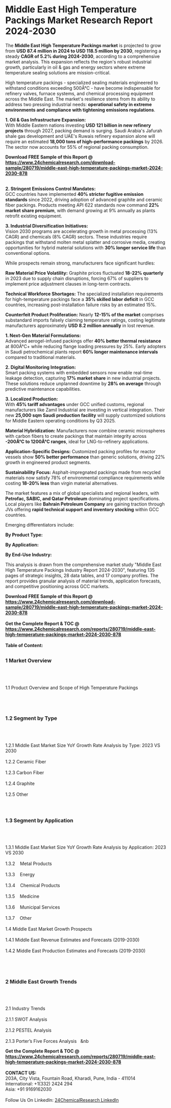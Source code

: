 <h1>Middle East High Temperature Packings Market Research Report 2024-2030</h1><p>The <strong>Middle East High Temperature Packings market</strong> is projected to grow from <strong>USD 87.4 million in 2024 to USD 118.5 million by 2030</strong>, registering a steady <strong>CAGR of 5.2% during 2024-2030</strong>, according to a comprehensive market analysis. This expansion reflects the region's robust industrial growth, particularly in oil &amp; gas and energy sectors where extreme temperature sealing solutions are mission-critical.</p><p>High temperature packings - specialized sealing materials engineered to withstand conditions exceeding 500Â°C - have become indispensable for refinery valves, furnace systems, and chemical processing equipment across the Middle East. The market's resilience stems from its ability to address two pressing industrial needs: <strong>operational safety in extreme environments and compliance with tightening emissions regulations</strong>.</p><p><strong>1. Oil &amp; Gas Infrastructure Expansion:</strong><br>
With Middle Eastern nations investing <strong>USD 121 billion in new refinery projects</strong> through 2027, packing demand is surging. Saudi Arabia's Jafurah shale gas development and UAE's Ruwais refinery expansion alone will require an estimated <strong>18,000 tons of high-performance packings</strong> by 2026. The sector now accounts for 55% of regional packing consumption.</p><div><b>Download FREE Sample of this Report @ 
            <a href="https://www.24chemicalresearch.com/download-sample/280719/middle-east-high-temperature-packings-market-2024-2030-878">
            https://www.24chemicalresearch.com/download-sample/280719/middle-east-high-temperature-packings-market-2024-2030-878</a></b></div><br><p><strong>2. Stringent Emissions Control Mandates:</strong><br>
GCC countries have implemented <strong>40% stricter fugitive emission standards</strong> since 2022, driving adoption of advanced graphite and ceramic fiber packings. Products meeting API 622 standards now command <strong>22% market share premium</strong>, with demand growing at 9% annually as plants retrofit existing equipment.</p><p><strong>3. Industrial Diversification Initiatives:</strong><br>
Vision 2030 programs are accelerating growth in metal processing (13% CAGR) and chemicals (8% CAGR) sectors. These industries require packings that withstand molten metal splatter and corrosive media, creating opportunities for hybrid material solutions with <strong>30% longer service life</strong> than conventional options.</p><p>While prospects remain strong, manufacturers face significant hurdles:</p><p><strong>Raw Material Price Volatility:</strong> Graphite prices fluctuated <strong>18-22% quarterly</strong> in 2023 due to supply chain disruptions, forcing 67% of suppliers to implement price adjustment clauses in long-term contracts.</p><p><strong>Technical Workforce Shortages:</strong> The specialized installation requirements for high-temperature packings face a <strong>35% skilled labor deficit</strong> in GCC countries, increasing post-installation failure risks by an estimated 15%.</p><p><strong>Counterfeit Product Proliferation:</strong> Nearly <strong>12-15% of the market</strong> comprises substandard imports falsely claiming temperature ratings, costing legitimate manufacturers approximately <strong>USD 8.2 million annually</strong> in lost revenue.</p><p><strong>1. Next-Gen Material Formulations:</strong><br>
Advanced aerogel-infused packings offer <strong>40% better thermal resistance</strong> at 800Â°C+ while reducing flange loading pressures by 25%. Early adopters in Saudi petrochemical plants report <strong>60% longer maintenance intervals</strong> compared to traditional materials.</p><p><strong>2. Digital Monitoring Integration:</strong><br>
Smart packing systems with embedded sensors now enable real-time leakage detection, capturing <strong>17% market share</strong> in new industrial projects. These solutions reduce unplanned downtime by <strong>28% on average</strong> through predictive maintenance capabilities.</p><p><strong>3. Localized Production:</strong><br>
With <strong>45% tariff advantages</strong> under GCC unified customs, regional manufacturers like Zamil Industrial are investing in vertical integration. Their new <strong>25,000 sqm Saudi production facility</strong> will supply customized solutions for Middle Eastern operating conditions by Q3 2025.</p><p><strong>Material Hybridization:</strong> Manufacturers now combine ceramic microspheres with carbon fibers to create packings that maintain integrity across <strong>-200Â°C to 1200Â°C ranges</strong>, ideal for LNG-to-refinery applications.</p><p><strong>Application-Specific Designs:</strong> Customized packing profiles for reactor vessels show <strong>50% better performance</strong> than generic solutions, driving 22% growth in engineered product segments.</p><p><strong>Sustainability Focus:</strong> Asphalt-impregnated packings made from recycled materials now satisfy 78% of environmental compliance requirements while costing <strong>18-20% less</strong> than virgin material alternatives.</p><p>The market features a mix of global specialists and regional leaders, with <strong>Petrofac, SABIC, and Qatar Petroleum</strong> dominating project specifications. Local players like <strong>Bahrain Petroleum Company</strong> are gaining traction through JVs offering <strong>rapid technical support and inventory stocking</strong> within GCC countries.</p><p>Emerging differentiators include:</p><p><strong>By Product Type:</strong></p><p><strong>By Application:</strong></p><p><strong>By End-Use Industry:</strong></p><p>This analysis is drawn from the comprehensive market study "Middle East High Temperature Packings Industry Report 2024-2030", featuring 135 pages of strategic insights, 28 data tables, and 17 company profiles. The report provides granular analysis of material trends, application forecasts, and competitive positioning across GCC markets.</p><div><b>Download FREE Sample of this Report @ 
            <a href="https://www.24chemicalresearch.com/download-sample/280719/middle-east-high-temperature-packings-market-2024-2030-878">
            https://www.24chemicalresearch.com/download-sample/280719/middle-east-high-temperature-packings-market-2024-2030-878</a></b></div><br><div><b>Get the Complete Report & TOC @ 
            <a href="https://www.24chemicalresearch.com/reports/280719/middle-east-high-temperature-packings-market-2024-2030-878">
            https://www.24chemicalresearch.com/reports/280719/middle-east-high-temperature-packings-market-2024-2030-878</a></b></div><br>
            <b>Table of Content:</b><p><h2><span style="font-size:16px"><strong>1 Market Overview&nbsp;&nbsp; &nbsp;</strong></span></h2><br />
<br />
<p>1.1 Product Overview and Scope of High Temperature Packings&nbsp;</p><br />
<br />
<h2><strong><span style="font-size:16px">1.2 Segment by Type&nbsp;&nbsp; &nbsp;</span></strong></h2><br />
<br />
<p>1.2.1 Middle East Market Size YoY Growth Rate Analysis by Type: 2023 VS 2030&nbsp;&nbsp; &nbsp;<br /><br />
1.2.2 Ceramic Fiber&nbsp;&nbsp; &nbsp;<br /><br />
1.2.3 Carbon Fiber<br /><br />
1.2.4 Graphite<br /><br />
1.2.5 Other<br /><br />
<br />
<h2><span style="font-size:16px"><strong>1.3 Segment by Application&nbsp;&nbsp;</strong></span></h2><br />
<br />
<p>1.3.1 Middle East Market Size YoY Growth Rate Analysis by Application: 2023 VS 2030&nbsp;&nbsp; &nbsp;<br /><br />
1.3.2&nbsp;&nbsp; &nbsp;Metal Products<br /><br />
1.3.3&nbsp;&nbsp; &nbsp;Energy<br /><br />
1.3.4&nbsp;&nbsp; &nbsp;Chemical Products<br /><br />
1.3.5&nbsp;&nbsp; &nbsp;Medicine<br /><br />
1.3.6&nbsp;&nbsp; &nbsp;Municipal Services<br /><br />
1.3.7&nbsp;&nbsp; &nbsp;Other<br /><br />
1.4 Middle East Market Growth Prospects&nbsp;&nbsp; &nbsp;<br /><br />
1.4.1 Middle East Revenue Estimates and Forecasts (2019-2030)&nbsp;&nbsp; &nbsp;<br /><br />
1.4.2 Middle East Production Estimates and Forecasts (2019-2030)&nbsp;&nbsp;</p><br />
<br />
<h2><span style="font-size:16px"><strong>2 Middle East Growth Trends&nbsp;&nbsp; &nbsp;</strong></span></h2><br />
<br />
<p>2.1 Industry Trends&nbsp;&nbsp; &nbsp;<br /><br />
2.1.1 SWOT Analysis&nbsp;&nbsp; &nbsp;<br /><br />
2.1.2 PESTEL Analysis&nbsp;&nbsp; &nbsp;<br /><br />
2.1.3 Porter&rsquo;s Five Forces Analysis&nbsp;&nbsp; &nb</p><div><b>Get the Complete Report & TOC @ 
            <a href="https://www.24chemicalresearch.com/reports/280719/middle-east-high-temperature-packings-market-2024-2030-878">
            https://www.24chemicalresearch.com/reports/280719/middle-east-high-temperature-packings-market-2024-2030-878</a></b></div><br><b>CONTACT US:</b><br>
            203A, City Vista, Fountain Road, Kharadi, Pune, India - 411014<br>
            International: +1(332) 2424 294<br>
            Asia: +91 9169162030 <br><br>
            Follow Us On LinkedIn: <a href="https://www.linkedin.com/company/24chemicalresearch/">24ChemicalResearch LinkedIn</a>
